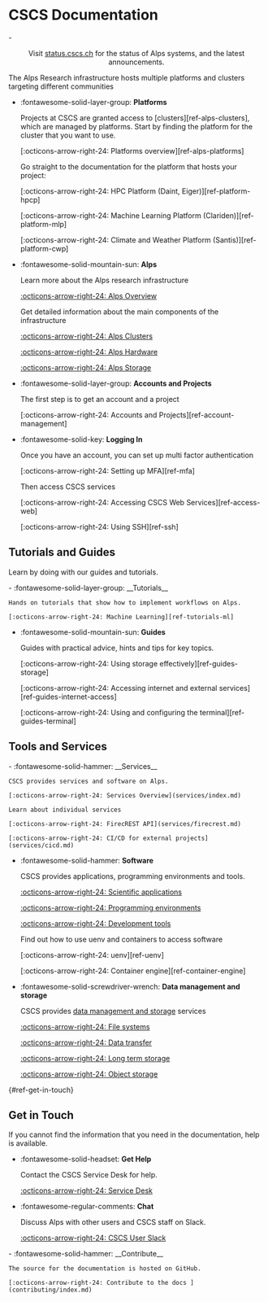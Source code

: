 # CSCS Documentation

<div class="grid cards" markdown>
-   <p style="text-align:center">Visit <a href="https://status.cscs.ch/">status.cscs.ch</a> for the status of Alps systems, and the latest announcements.</p>
</div>

The Alps Research infrastructure hosts multiple platforms and clusters targeting different communities

<div class="grid cards" markdown>

-   :fontawesome-solid-layer-group: __Platforms__

    Projects at CSCS are granted access to [clusters][ref-alps-clusters], which are managed by platforms.
    Start by finding the platform for the cluster that you want to use.

    [:octicons-arrow-right-24: Platforms overview][ref-alps-platforms]

    Go straight to the documentation for the platform that hosts your project:

    [:octicons-arrow-right-24: HPC Platform (Daint, Eiger)][ref-platform-hpcp]

    [:octicons-arrow-right-24: Machine Learning Platform (Clariden)][ref-platform-mlp]

    [:octicons-arrow-right-24: Climate and Weather Platform (Santis)][ref-platform-cwp]

-   :fontawesome-solid-mountain-sun: __Alps__

    Learn more about the Alps research infrastructure

    [:octicons-arrow-right-24: Alps Overview](alps/index.md)

    Get detailed information about the main components of the infrastructure

    [:octicons-arrow-right-24: Alps Clusters](alps/clusters.md)

    [:octicons-arrow-right-24: Alps Hardware](alps/hardware.md)

    [:octicons-arrow-right-24: Alps Storage](alps/storage.md)

-   :fontawesome-solid-layer-group: __Accounts and Projects__

    The first step is to get an account and a project

    [:octicons-arrow-right-24: Accounts and Projects][ref-account-management]

-   :fontawesome-solid-key: __Logging In__

    Once you have an account, you can set up multi factor authentication

    [:octicons-arrow-right-24: Setting up MFA][ref-mfa]

    Then access CSCS services

    [:octicons-arrow-right-24: Accessing CSCS Web Services][ref-access-web]

    [:octicons-arrow-right-24: Using SSH][ref-ssh]

</div>

## Tutorials and Guides

Learn by doing with our guides and tutorials.

<div class="grid cards" markdown>
-   :fontawesome-solid-layer-group: __Tutorials__

    Hands on tutorials that show how to implement workflows on Alps.

    [:octicons-arrow-right-24: Machine Learning][ref-tutorials-ml]

-   :fontawesome-solid-mountain-sun: __Guides__

    Guides with practical advice, hints and tips for key topics.

    [:octicons-arrow-right-24: Using storage effectively][ref-guides-storage]

    [:octicons-arrow-right-24: Accessing internet and external services][ref-guides-internet-access]

    [:octicons-arrow-right-24: Using and configuring the terminal][ref-guides-terminal]

</div>

## Tools and Services

<div class="grid cards" markdown>
-   :fontawesome-solid-hammer: __Services__

    CSCS provides services and software on Alps.

    [:octicons-arrow-right-24: Services Overview](services/index.md)

    Learn about individual services

    [:octicons-arrow-right-24: FirecREST API](services/firecrest.md)

    [:octicons-arrow-right-24: CI/CD for external projects](services/cicd.md)


-   :fontawesome-solid-hammer: __Software__

    CSCS provides applications, programming environments and tools.

    [:octicons-arrow-right-24: Scientific applications](software/sciapps/index.md)

    [:octicons-arrow-right-24: Programming environments](software/prgenv/index.md)

    [:octicons-arrow-right-24: Development tools](software/devtools/index.md)

    Find out how to use uenv and containers to access software

    [:octicons-arrow-right-24: uenv][ref-uenv]

    [:octicons-arrow-right-24: Container engine][ref-container-engine]


-   :fontawesome-solid-screwdriver-wrench: __Data management and storage__

    CSCS provides [data management and storage](storage/index.md) services

    [:octicons-arrow-right-24: File systems](storage/filesystems.md)

    [:octicons-arrow-right-24: Data transfer](storage/transfer.md)

    [:octicons-arrow-right-24: Long term storage](storage/longterm.md)

    [:octicons-arrow-right-24: Object storage](storage/object.md)

</div>

[](){#ref-get-in-touch}
## Get in Touch

If you cannot find the information that you need in the documentation, help is available.

<div class="grid cards" markdown>

-   :fontawesome-solid-headset: __Get Help__

    Contact the CSCS Service Desk for help.

    [:octicons-arrow-right-24: Service Desk](https://jira.cscs.ch/plugins/servlet/desk)

-   :fontawesome-regular-comments: __Chat__

    Discuss Alps with other users and CSCS staff on Slack.

    [:octicons-arrow-right-24: CSCS User Slack](https://cscs-users.slack.com/)

<div class="grid cards" markdown>
-   :fontawesome-solid-hammer: __Contribute__

    The source for the documentation is hosted on GitHub.

    [:octicons-arrow-right-24: Contribute to the docs ](contributing/index.md)
</div>

</div>

